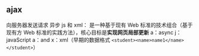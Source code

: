 ## ajax

向服务器发送请求
异步 js 和 xml： 是一种基于现有 Web 标准的技术组合（基于现有方 Web 标准的实践方法），核心目标是**实现网页局部更新**
a：async
j：javaScript
a：and
x：xml（早期的数据格式 `<student><name>name1</name></student>`）
